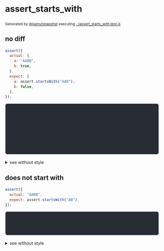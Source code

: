 # assert_starts_with

<sub>
  Generated by <a href="https://github.com/jsenv/core/tree/main/packages/independent/snapshot">@jsenv/snapshot</a> executing <a href="../assert_starts_with.test.js">../assert_starts_with.test.js</a>
</sub>

## no diff

```js
assert({
  actual: {
    a: "AABB",
    b: true,
  },
  expect: {
    a: assert.startsWith("AAB"),
    b: false,
  },
});
```

![img](assert_starts_with/no_diff/throw.svg)

<details>
  <summary>see without style</summary>

```console
AssertionError: actual and expect are different

actual: {
  a: "AABB",
  b: true,
}
expect: {
  a: assert.startsWith("AAB"),
  b: false,
}
```

</details>


## does not start with

```js
assert({
  actual: "AABB",
  expect: assert.startsWith("AB"),
});
```

![img](assert_starts_with/does_not_start_with/throw.svg)

<details>
  <summary>see without style</summary>

```console
AssertionError: actual and expect are different

actual: "AABB"
expect: assert.startsWith("AB")
```

</details>
